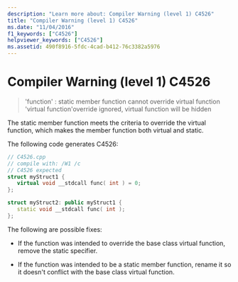 ```yaml
---
description: "Learn more about: Compiler Warning (level 1) C4526"
title: "Compiler Warning (level 1) C4526"
ms.date: "11/04/2016"
f1_keywords: ["C4526"]
helpviewer_keywords: ["C4526"]
ms.assetid: 490f8916-5fdc-4cad-b412-76c3382a5976
---
```

# Compiler Warning (level 1) C4526

> 'function' : static member function cannot override virtual function 'virtual function'override ignored, virtual function will be hidden

The static member function meets the criteria to override the virtual function, which makes the member function both virtual and static.

The following code generates C4526:

```cpp
// C4526.cpp
// compile with: /W1 /c
// C4526 expected
struct myStruct1 {
   virtual void __stdcall func( int ) = 0;
};

struct myStruct2: public myStruct1 {
   static void __stdcall func( int );
};
```

The following are possible fixes:

- If the function was intended to override the base class virtual function, remove the static specifier.

- If the function was intended to be a static member function, rename it so it doesn't conflict with the base class virtual function.
